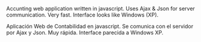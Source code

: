 Accunting web application written in javascript. Uses Ajax & Json for server communication. Very fast. Interface looks like Windows (XP).

Aplicación Web de Contabilidad en javascript. Se comunica con el servidor por Ajax y Json. Muy rápida. Interface parecida a Windows XP.
